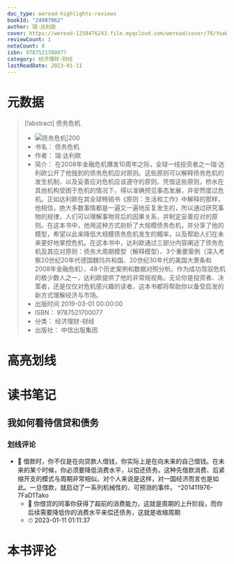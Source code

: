 ```yaml
---
doc_type: weread-highlights-reviews
bookId: "24987062"
author: 瑞·达利欧
cover: https://weread-1258476243.file.myqcloud.com/weread/cover/78/YueWen_24987062/t7_YueWen_24987062.jpg
reviewCount: 1
noteCount: 0
isbn: 9787521700077
category: 经济理财-财经
lastReadDate: 2023-01-11
---
```

# 元数据
> [!abstract] 债务危机
> - ![ 债务危机|200](https://weread-1258476243.file.myqcloud.com/weread/cover/78/YueWen_24987062/t7_YueWen_24987062.jpg)
> - 书名： 债务危机
> - 作者： 瑞·达利欧
> - 简介： 在2008年金融危机爆发10周年之际，全球一线投资者之一瑞·达利欧公开了他独到的债务危机应对原则。这些原则可以解释债务危机的发生机制，以及妥善应对危机应该遵守的原则。凭借这些原则，桥水在其他机构受困于危机的情况下，得以准确预见事态发展，并安然度过危机。正如达利欧在其全球畅销书《原则：生活和工作》中解释的那样，他相信，绝大多数事情都是一遍又一遍地反复发生的，所以通过研究事物的规律，人们可以理解事物背后的因果关系，并制定妥善应对的原则。在这本书中，他用这种方式剖析了大规模债务危机，并分享了他的模型，希望以此来降低大规模债务危机发生的概率，以及帮助人们在未来更好地掌控危机。在这本书中，达利欧通过三部分内容阐述了债务危机及其应对原则：债务大周期模型（解释模型）、3个重要案例（深入考察20世纪20年代德国魏玛共和国、20世纪30年代的美国大萧条和2008年金融危机）、48个历史案例和数据对照分析。作为成功驾驭危机的极少数人之一，达利欧提供了他的非常规视角。无论你是投资者、决策者，还是仅仅对危机感兴趣的读者，这本书都将帮助你以备受启发的新方式理解经济与市场。
> - 出版时间 2019-03-01 00:00:00
> - ISBN： 9787521700077
> - 分类： 经济理财-财经
> - 出版社： 中信出版集团

# 高亮划线

# 读书笔记

## 我如何看待信贷和债务

### 划线评论
- 📌 借款时，你不仅是在向贷款人借钱，你实际上是在向未来的自己借钱。在未来的某个时候，你必须要降低消费水平，以偿还债务。这种先借款消费、后紧缩开支的模式与周期非常相似。对个人来说是这样，对一国经济而言也是如此。一旦借款，就启动了一系列机械性的、可预测的事件。  ^201411976-7FaD1Tako
    - 💭 你借贷的同事你获得了超前的消费能力，这就是周期的上升阶段，而你后续需要降低你的消费水平来偿还债务，这就是收缩周期
    - ⏱ 2023-01-11 01:11:37
   
# 本书评论
